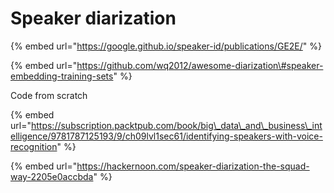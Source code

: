 # Speaker diarization









{% embed url="https://google.github.io/speaker-id/publications/GE2E/" %}





{% embed url="https://github.com/wq2012/awesome-diarization\#speaker-embedding-training-sets" %}



Code from scratch 

{% embed url="https://subscription.packtpub.com/book/big\_data\_and\_business\_intelligence/9781787125193/9/ch09lvl1sec61/identifying-speakers-with-voice-recognition" %}



{% embed url="https://hackernoon.com/speaker-diarization-the-squad-way-2205e0accbda" %}








